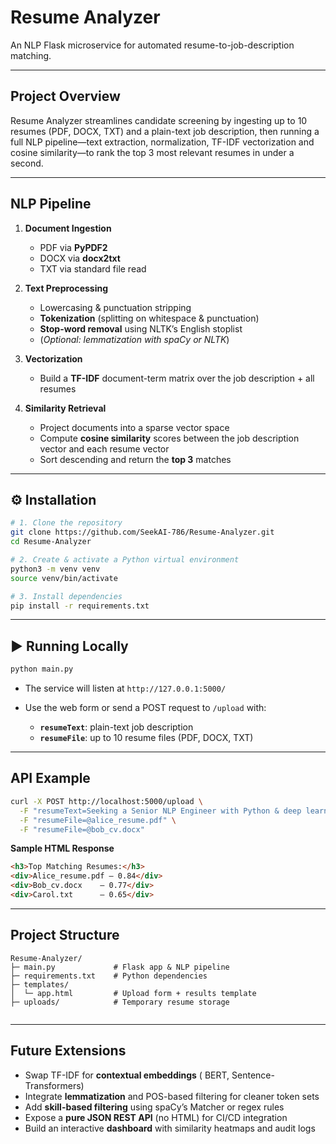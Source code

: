 # Resume Analyzer

An NLP Flask microservice for automated resume-to-job-description matching.

---

##  Project Overview

Resume Analyzer streamlines candidate screening by ingesting up to 10 resumes (PDF, DOCX, TXT) and a plain-text job description, then running a full NLP pipeline—text extraction, normalization, TF-IDF vectorization and cosine similarity—to rank the top 3 most relevant resumes in under a second.

---

##  NLP Pipeline

1. **Document Ingestion**  
   - PDF via **PyPDF2**  
   - DOCX via **docx2txt**  
   - TXT via standard file read  

2. **Text Preprocessing**  
   - Lowercasing & punctuation stripping  
   - **Tokenization** (splitting on whitespace & punctuation)  
   - **Stop-word removal** using NLTK’s English stoplist  
   - (_Optional: lemmatization with spaCy or NLTK_)  

3. **Vectorization**  
   - Build a **TF-IDF** document-term matrix over the job description + all resumes  

4. **Similarity Retrieval**  
   - Project documents into a sparse vector space  
   - Compute **cosine similarity** scores between the job description vector and each resume vector  
   - Sort descending and return the **top 3** matches  

---

## ⚙ Installation

```bash
# 1. Clone the repository
git clone https://github.com/SeekAI-786/Resume-Analyzer.git
cd Resume-Analyzer

# 2. Create & activate a Python virtual environment
python3 -m venv venv
source venv/bin/activate

# 3. Install dependencies
pip install -r requirements.txt
````

---

## ▶ Running Locally

```bash
python main.py
```

* The service will listen at `http://127.0.0.1:5000/`
* Use the web form or send a POST request to `/upload` with:

  * **`resumeText`**: plain-text job description
  * **`resumeFile`**: up to 10 resume files (PDF, DOCX, TXT)

---

##  API Example

```bash
curl -X POST http://localhost:5000/upload \
  -F "resumeText=Seeking a Senior NLP Engineer with Python & deep learning expertise" \
  -F "resumeFile=@alice_resume.pdf" \
  -F "resumeFile=@bob_cv.docx"
```

**Sample HTML Response**

```html
<h3>Top Matching Resumes:</h3>
<div>Alice_resume.pdf — 0.84</div>
<div>Bob_cv.docx    — 0.77</div>
<div>Carol.txt      — 0.65</div>
```

---

##  Project Structure

```
Resume-Analyzer/
├─ main.py             # Flask app & NLP pipeline
├─ requirements.txt    # Python dependencies
├─ templates/
│  └─ app.html         # Upload form + results template
├─ uploads/            # Temporary resume storage


```

---

##  Future Extensions

* Swap TF-IDF for **contextual embeddings** ( BERT, Sentence-Transformers)
* Integrate **lemmatization** and POS-based filtering for cleaner token sets
* Add **skill-based filtering** using spaCy’s Matcher or regex rules
* Expose a **pure JSON REST API** (no HTML) for CI/CD integration
* Build an interactive **dashboard** with similarity heatmaps and audit logs




```
